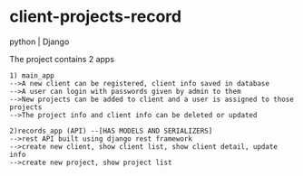 # client-projects-record

python | Django

The project contains 2 apps

    1) main_app 
    -->A new client can be registered, client info saved in database 
    -->A user can login with passwords given by admin to them 
    -->New projects can be added to client and a user is assigned to those projects
    -->The project info and client info can be deleted or updated

    2)records_app (API) --[HAS MODELS AND SERIALIZERS]
    -->rest API built using django rest framework 
    -->create new client, show client list, show client detail, update info 
    -->create new project, show project list
